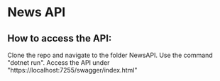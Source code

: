# News API

## How to access the API:
Clone the repo and navigate to the folder NewsAPI.
Use the command "dotnet run".
Access the API under "https://localhost:7255/swagger/index.html"
